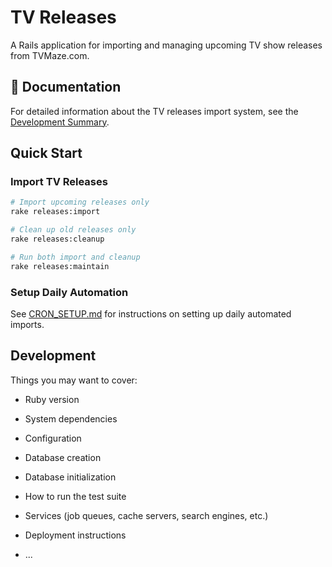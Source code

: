 # TV Releases

A Rails application for importing and managing upcoming TV show releases from TVMaze.com.

## 📖 Documentation

For detailed information about the TV releases import system, see the [Development Summary](DEVELOPMENT_SUMMARY.md).

## Quick Start

### Import TV Releases

```bash
# Import upcoming releases only
rake releases:import

# Clean up old releases only  
rake releases:cleanup

# Run both import and cleanup
rake releases:maintain
```

### Setup Daily Automation

See [CRON_SETUP.md](CRON_SETUP.md) for instructions on setting up daily automated imports.

## Development

Things you may want to cover:

* Ruby version

* System dependencies

* Configuration

* Database creation

* Database initialization

* How to run the test suite

* Services (job queues, cache servers, search engines, etc.)

* Deployment instructions

* ...
